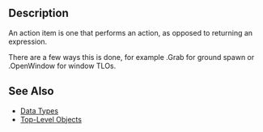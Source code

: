 ## Description

An action item is one that performs an action, as opposed to returning an expression.

There are a few ways this is done, for example .Grab for ground spawn or .OpenWindow for window TLOs.

## See Also

-   [Data Types](data-types.md)
-   [Top-Level Objects](../top-level-objects/top-level-objects.md)


